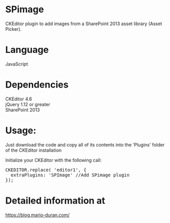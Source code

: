 # SPimage
CKEditor plugin to add images from a SharePoint 2013 asset library (Asset Picker).

# Language
JavaScript

# Dependencies
CKEditor 4.6 <br>
jQuery 1.12 or greater <br>
SharePoint 2013 <br>

# Usage:

Just download the code and copy all of its contents into the 'Plugins' folder of the CKEditor installation

Initialize your CKEditor with the following call:

<pre>
CKEDITOR.replace( 'editor1', {
  extraPlugins: 'SPImage' //Add SPimage plugin
});
</pre>

# Detailed information at
https://blog.mario-duran.com/
